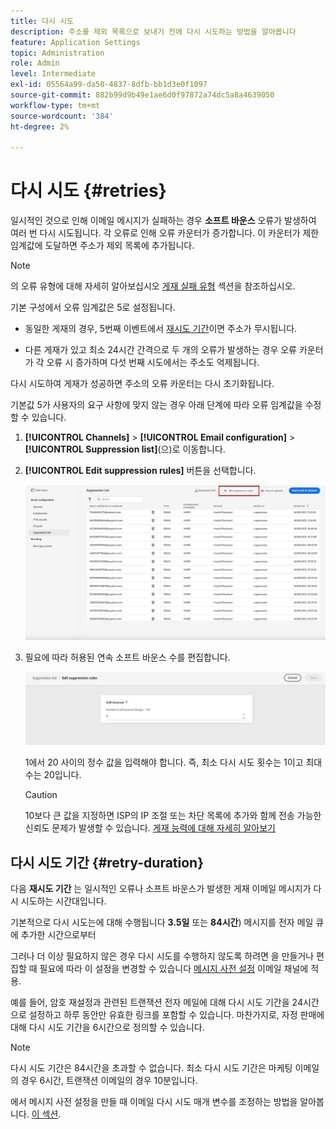 ```yaml
---
title: 다시 시도
description: 주소를 제외 목록으로 보내기 전에 다시 시도하는 방법을 알아봅니다
feature: Application Settings
topic: Administration
role: Admin
level: Intermediate
exl-id: 05564a99-da50-4837-8dfb-bb1d3e0f1097
source-git-commit: 882b99d9b49e1ae6d0f97872a74dc5a8a4639050
workflow-type: tm+mt
source-wordcount: '384'
ht-degree: 2%

---
```


# 다시 시도 {#retries}

일시적인 것으로 인해 이메일 메시지가 실패하는 경우 **소프트 바운스** 오류가 발생하여 여러 번 다시 시도됩니다. 각 오류로 인해 오류 카운터가 증가합니다. 이 카운터가 제한 임계값에 도달하면 주소가 제외 목록에 추가됩니다.

>[!NOTE]
>
>의 오류 유형에 대해 자세히 알아보십시오 [게재 실패 유형](../messages/suppression-list.md#delivery-failures) 섹션을 참조하십시오.

기본 구성에서 오류 임계값은 5로 설정됩니다.

* 동일한 게재의 경우, 5번째 이벤트에서 [재시도 기간](#retry-duration)이면 주소가 무시됩니다.

* 다른 게재가 있고 최소 24시간 간격으로 두 개의 오류가 발생하는 경우 오류 카운터가 각 오류 시 증가하며 다섯 번째 시도에서는 주소도 억제됩니다.

다시 시도하여 게재가 성공하면 주소의 오류 카운터는 다시 초기화됩니다.

기본값 5가 사용자의 요구 사항에 맞지 않는 경우 아래 단계에 따라 오류 임계값을 수정할 수 있습니다.

1. **[!UICONTROL Channels]** > **[!UICONTROL Email configuration]** > **[!UICONTROL Suppression list]**(으)로 이동합니다. 

1. **[!UICONTROL Edit suppression rules]** 버튼을 선택합니다.

   ![](assets/suppression-list-edit-retries.png)

1. 필요에 따라 허용된 연속 소프트 바운스 수를 편집합니다.

   ![](assets/suppression-list-edit-soft-bounces.png)

   1에서 20 사이의 정수 값을 입력해야 합니다. 즉, 최소 다시 시도 횟수는 1이고 최대 수는 20입니다.

   >[!CAUTION]
   >
   >10보다 큰 값을 지정하면 ISP의 IP 조절 또는 차단 목록에 추가와 함께 전송 가능한 신뢰도 문제가 발생할 수 있습니다. [게재 능력에 대해 자세히 알아보기](../messages/deliverability.md)

## 다시 시도 기간 {#retry-duration}

다음 **재시도 기간** 는 일시적인 오류나 소프트 바운스가 발생한 게재 이메일 메시지가 다시 시도하는 시간대입니다.

기본적으로 다시 시도는에 대해 수행됩니다 **3.5일** 또는 **84시간**) 메시지를 전자 메일 큐에 추가한 시간으로부터

그러나 더 이상 필요하지 않은 경우 다시 시도를 수행하지 않도록 하려면 을 만들거나 편집할 때 필요에 따라 이 설정을 변경할 수 있습니다 [메시지 사전 설정](message-presets.md) 이메일 채널에 적용.

예를 들어, 암호 재설정과 관련된 트랜잭션 전자 메일에 대해 다시 시도 기간을 24시간으로 설정하고 하루 동안만 유효한 링크를 포함할 수 있습니다. 마찬가지로, 자정 판매에 대해 다시 시도 기간을 6시간으로 정의할 수 있습니다.

>[!NOTE]
>
>다시 시도 기간은 84시간을 초과할 수 없습니다. 최소 다시 시도 기간은 마케팅 이메일의 경우 6시간, 트랜잭션 이메일의 경우 10분입니다.

에서 메시지 사전 설정을 만들 때 이메일 다시 시도 매개 변수를 조정하는 방법을 알아봅니다. [이 섹션](message-presets.md#create-message-preset).


